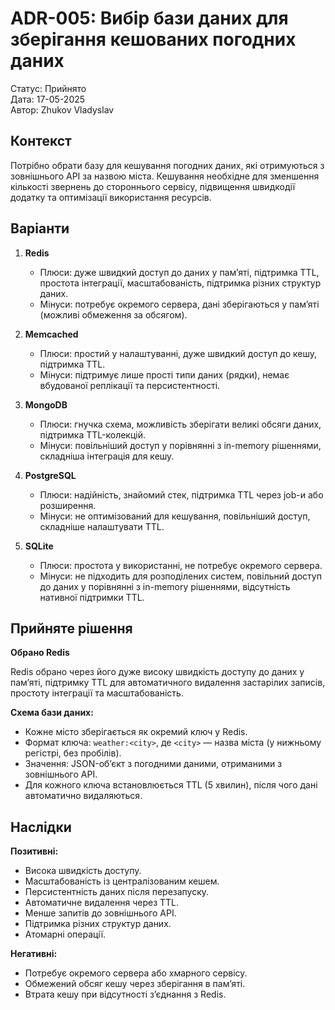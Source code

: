 # ADR-005: Вибір бази даних для зберігання кешованих погодних даних

Статус: Прийнято  
Дата: 17-05-2025  
Автор: Zhukov Vladyslav

## Контекст

Потрібно обрати базу для кешування погодних даних, які отримуються з зовнішнього API за назвою
міста. Кешування необхідне для зменшення кількості звернень до стороннього сервісу, підвищення
швидкодії додатку та оптимізації використання ресурсів.

## Варіанти

1. **Redis**

    - Плюси: дуже швидкий доступ до даних у пам’яті, підтримка TTL, простота інтеграції,
      масштабованість, підтримка різних структур даних.
    - Мінуси: потребує окремого сервера, дані зберігаються у пам’яті (можливі обмеження за обсягом).

2. **Memcached**

    - Плюси: простий у налаштуванні, дуже швидкий доступ до кешу, підтримка TTL.
    - Мінуси: підтримує лише прості типи даних (рядки), немає вбудованої реплікації та
      персистентності.

3. **MongoDB**

    - Плюси: гнучка схема, можливість зберігати великі обсяги даних, підтримка TTL-колекцій.
    - Мінуси: повільніший доступ у порівнянні з in-memory рішеннями, складніша інтеграція для кешу.

4. **PostgreSQL**

    - Плюси: надійність, знайомий стек, підтримка TTL через job-и або розширення.
    - Мінуси: не оптимізований для кешування, повільніший доступ, складніше налаштувати TTL.

5. **SQLite**
    - Плюси: простота у використанні, не потребує окремого сервера.
    - Мінуси: не підходить для розподілених систем, повільний доступ до даних у порівнянні з
      in-memory рішеннями, відсутність нативної підтримки TTL.

## Прийняте рішення

**Обрано Redis**

Redis обрано через його дуже високу швидкість доступу до даних у пам’яті, підтримку TTL
для автоматичного видалення застарілих записів, простоту інтеграції та масштабованість.

**Схема бази даних:**

- Кожне місто зберігається як окремий ключ у Redis.
- Формат ключа: `weather:<city>`, де `<city>` — назва міста (у нижньому регістрі, без пробілів).
- Значення: JSON-об’єкт з погодними даними, отриманими з зовнішнього API.
- Для кожного ключа встановлюється TTL (5 хвилин), після чого дані автоматично видаляються.

## Наслідки

**Позитивні:**

- Висока швидкість доступу.
- Масштабованість із централізованим кешем.
- Персистентність даних після перезапуску.
- Автоматичне видалення через TTL.
- Менше запитів до зовнішнього API.
- Підтримка різних структур даних.
- Атомарні операції.

**Негативні:**

- Потребує окремого сервера або хмарного сервісу.
- Обмежений обсяг кешу через зберігання в пам’яті.
- Втрата кешу при відсутності з’єднання з Redis.

